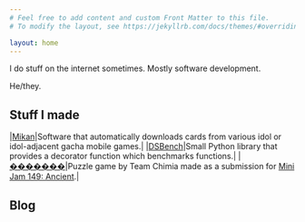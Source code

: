 ```yaml
---
# Feel free to add content and custom Front Matter to this file.
# To modify the layout, see https://jekyllrb.com/docs/themes/#overriding-theme-defaults

layout: home
---
```


I do stuff on the internet sometimes. Mostly software development.

He/they.

## Stuff I made

|[Mikan](/mikan)|Software that automatically downloads cards from various idol or idol-adjacent gacha mobile games.|
|[DSBench](/dsbench)|Small Python library that provides a decorator function which benchmarks functions.|
|[�������](https://demonicsavage.itch.io/replacementcharacter)|Puzzle game by Team Chimia made as a submission for [Mini Jam 149: Ancient](https://itch.io/jam/mini-jam-149-ancient).|

## Blog
